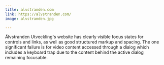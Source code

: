 ```yaml
---
title: alvstranden.com
link: https://alvstranden.com/
image: alvstranden.jpg

---
```


Älvstranden Utveckling's website has clearly visible focus states for controls and links, as well as good structured markup and spacing. The one significant failure is for video content accessed through a dialog which includes a keyboard trap due to the content behind the active dialog remaining focusable.
